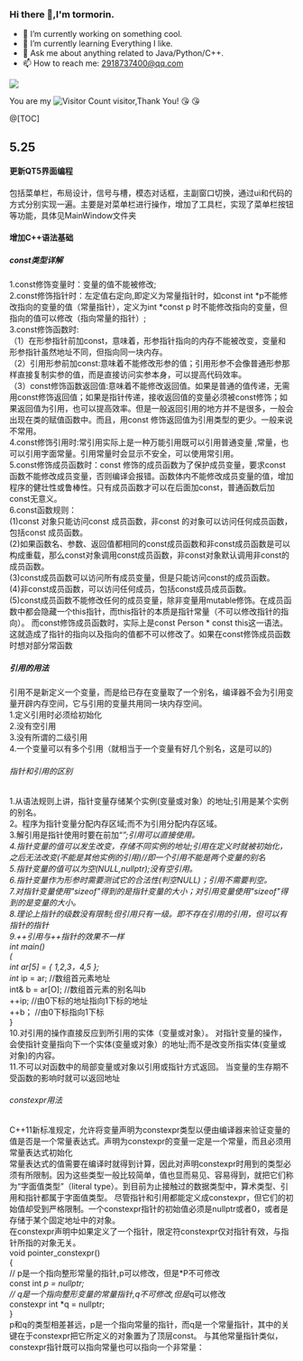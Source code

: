 ### Hi there 👋,I'm tormorin.

- 🔭 I’m currently working on something cool.
- 🌱 I’m currently learning Everything I like.
- 💬 Ask me about anything related to Java/Python/C++.
- 📫 How to reach me: 2918737400@qq.com

![](https://github-readme-stats.vercel.app/api?username=tormorin&show_icons=true&theme=transparent)


You are my ![Visitor Count](https://profile-counter.glitch.me/wisdom-tormorin/count.svg) visitor,Thank You! :kissing_heart: :kissing_heart:

@[TOC]
## 5.25 
#### 更新QT5界面编程
包括菜单栏，布局设计，信号与槽，模态对话框，主副窗口切换，通过ui和代码的方式分别实现一遍。主要是对菜单栏进行操作，增加了工具栏，实现了菜单栏按钮等功能，具体见MainWindow文件夹
#### 增加C++语法基础
##### const类型详解
1.const修饰变量时：变量的值不能被修改; 
<br>2.const修饰指针时：左定值右定向,即定义为常量指针时，如const int *p不能修改指向的变量的值（常量指针），定义为int *const p 时不能修改指向的变量，但指向的值可以修改（指向常量的指针）; 
<br>3.const修饰函数时:
<br>（1）在形参指针前加const，意味着，形参指针指向的内存不能被改变，变量和形参指针虽然地址不同，但指向同一块内存。
<br>（2）引用形参前加const:意味着不能修改形参的值；引用形参不会像普通形参那样直接复制实参的值，而是直接访问实参本身，可以提高代码效率。
<br>（3）const修饰函数返回值:意味着不能修改返回值。如果是普通的值传递，无需用const修饰返回值；如果是指针传递，接收返回值的变量必须被const修饰；如果返回值为引用，也可以提高效率。但是一般返回引用的地方并不是很多，一般会出现在类的赋值函数中。而且，用const 修饰返回值为引用类型的更少。一般来说不常用。
<br>4.const修饰引用时:常引用实际上是一种万能引用既可以引用普通变量 ,常量，也可以引用字面常量。引用常量时会显示不安全，可以使用常引用。
<br>5.const修饰成员函数时：const 修饰的成员函数为了保护成员变量，要求const 函数不能修改成员变量，否则编译会报错。函数体内不能修改成员变量的值，增加程序的健壮性或鲁棒性。只有成员函数才可以在后面加const，普通函数后加const无意义。
<br>6.const函数规则：
<br>(1)const 对象只能访问const 成员函数，非const 的对象可以访问任何成员函数，包括const 成员函数。
<br>(2)如果函数名、参数、返回值都相同的const成员函数和非const成员函数是可以构成重载，那么const对象调用const成员函数，非const对象默认调用非const的成员函数。
<br>(3)const成员函数可以访问所有成员变量，但是只能访问const的成员函数。
<br>(4)非const成员函数，可以访问任何成员，包括const成员成员函数。
<br>(5)const成员函数不能修改任何的成员变量，除非变量用mutable修饰。在成员函数中都会隐藏一个this指针，而this指针的本质是指针常量（不可以修改指针的指向）。 而const修饰成员函数时，实际上是const Person * const this这一语法。这就造成了指针的指向以及指向的值都不可以修改了。如果在const修饰成员函数时想对部分常函数

##### 引用的用法
引用不是新定义一个变量，而是给已存在变量取了一个别名，编译器不会为引用变量开辟内存空间，它与引用的变量共用同一块内存空间。
<br>1.定义引用时必须给初始化<br>
2.没有空引用<br>
3.没有所谓的二级引用<br>
4.一个变量可以有多个引用（就相当于一个变量有好几个别名，这是可以的)<br>
###### 指针和引用的区别
1.从语法规则上讲，指针变量存储某个实例(变量或对象）的地址;引用是某个实例的别名。<br>
2。程序为指针变量分配内存区域;而不为引用分配内存区域。<br>
3.解引用是指针使用时要在前加“*”;引用可以直接使用。<br>
4.指针变量的值可以发生改变，存储不同实例的地址;引用在定义时就被初始化，之后无法改变(不能是其他实例的引用)//即一个引用不能是两个变量的别名<br>
5.指针变量的值可以为空(NULL,nullptr);没有空引用。<br>
6.指针变量作为形参时需要测试它的合法性(判空NULL)；引用不需要判空。<br>
7.对指针变量使用"sizeof"得到的是指针变量的大小；对引用变量使用"sizeof"得到的是变量的大小。<br>
8.理论上指针的级数没有限制;但引用只有一级。即不存在引用的引用，但可以有指针的指针<br>
9.++引用与++指针的效果不一样<br>int main()<br>
(<br>
	int ar[5] = { 1,2,3，4,5 };<br>
	int* ip = ar; //数组首元素地址<br>
	int& b = ar[O]; //数组首元素的别名叫b<br>
	++ip;  //由0下标的地址指向1下标的地址<br>
	++b；  //由0下标指向1下标<br>
}<br>
10.对引用的操作直接反应到所引用的实体（变量或对象）。
对指针变量的操作，会使指针变量指向下一个实体(变量或对象）的地址;而不是改变所指实体(变量或对象)的内容。<br>
11.不可以对函数中的局部变量或对象以引用或指针方式返回。
当变量的生存期不受函数的影响时就可以返回地址
###### constexpr用法
C++11新标准规定，允许将变量声明为constexpr类型以便由编译器来验证变量的值是否是一个常量表达式。声明为constexpr的变量一定是一个常量，而且必须用常量表达式初始化<br>
常量表达式的值需要在编译时就得到计算，因此对声明constexpr时用到的类型必须有所限制。因为这些类型一般比较简单，值也显而易见、容易得到，就把它们称为“字面值类型”（literal type）。到目前为止接触过的数据类型中，算术类型、引用和指针都属于字面值类型。 尽管指针和引用都能定义成constexpr，但它们的初始值却受到严格限制。一个constexpr指针的初始值必须是nullptr或者0，或者是存储于某个固定地址中的对象。<br>
在constexpr声明中如果定义了一个指针，限定符constexpr仅对指针有效，与指针所指的对象无关。<br>
void pointer_constexpr()<br>
{<br>
    // p是一个指向整形常量的指针,p可以修改，但是*P不可修改<br>
    const int *p = nullptr;<br>
    // q是一个指向整形变量的常量指针,q不可修改,但是*q可以修改<br>
    constexpr int *q = nullptr;<br>
}<br>
p和q的类型相差甚远，p是一个指向常量的指针，而q是一个常量指针，其中的关键在于constexpr把它所定义的对象置为了顶层const。 与其他常量指针类似，constexpr指针既可以指向常量也可以指向一个非常量：
